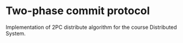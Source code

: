 # Two-phase commit protocol
Implementation of 2PC distribute algorithm for the course Distributed System.
